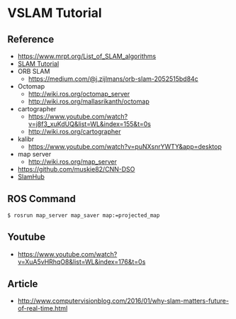 # VSLAM Tutorial

## Reference
* https://www.mrpt.org/List_of_SLAM_algorithms
* [SLAM Tutorial](https://www.youtube.com/watch?v=3s3W3EOFBY4)
* ORB SLAM
    * https://medium.com/@j.zijlmans/orb-slam-2052515bd84c
* Octomap
    * http://wiki.ros.org/octomap_server
    * http://wiki.ros.org/mallasrikanth/octomap
* cartographer
   * https://www.youtube.com/watch?v=j8f3_xuKdUQ&list=WL&index=155&t=0s
   * http://wiki.ros.org/cartographer
* kalibr
   * https://www.youtube.com/watch?v=puNXsnrYWTY&app=desktop
* map server
   * http://wiki.ros.org/map_server
* https://github.com/muskie82/CNN-DSO
* [SlamHub](https://slamhub.xslam.org/?0)

## ROS Command
```
$ rosrun map_server map_saver map:=projected_map
```


## Youtube
* https://www.youtube.com/watch?v=XuA5vHRhqO8&list=WL&index=176&t=0s

## Article
* http://www.computervisionblog.com/2016/01/why-slam-matters-future-of-real-time.html
